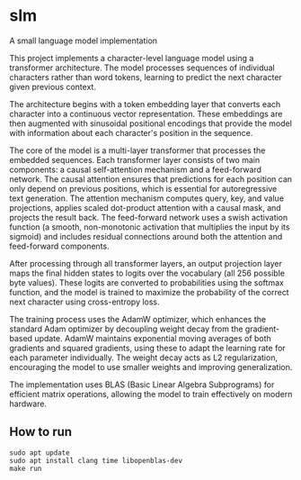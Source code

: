 # slm
A small language model implementation

This project implements a character-level language model using a transformer architecture. The model processes sequences of individual characters rather than word tokens, learning to predict the next character given previous context.

The architecture begins with a token embedding layer that converts each character into a continuous vector representation. These embeddings are then augmented with sinusoidal positional encodings that provide the model with information about each character's position in the sequence.

The core of the model is a multi-layer transformer that processes the embedded sequences. Each transformer layer consists of two main components: a causal self-attention mechanism and a feed-forward network. The causal attention ensures that predictions for each position can only depend on previous positions, which is essential for autoregressive text generation. The attention mechanism computes query, key, and value projections, applies scaled dot-product attention with a causal mask, and projects the result back. The feed-forward network uses a swish activation function (a smooth, non-monotonic activation that multiplies the input by its sigmoid) and includes residual connections around both the attention and feed-forward components.

After processing through all transformer layers, an output projection layer maps the final hidden states to logits over the vocabulary (all 256 possible byte values). These logits are converted to probabilities using the softmax function, and the model is trained to maximize the probability of the correct next character using cross-entropy loss.

The training process uses the AdamW optimizer, which enhances the standard Adam optimizer by decoupling weight decay from the gradient-based update. AdamW maintains exponential moving averages of both gradients and squared gradients, using these to adapt the learning rate for each parameter individually. The weight decay acts as L2 regularization, encouraging the model to use smaller weights and improving generalization.

The implementation uses BLAS (Basic Linear Algebra Subprograms) for efficient matrix operations, allowing the model to train effectively on modern hardware.

## How to run
```
sudo apt update
sudo apt install clang time libopenblas-dev
make run
```